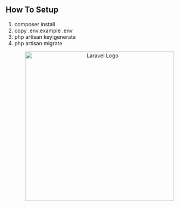 
<h2>How To Setup</h2> 

 1. composer install
 2. copy .env.example .env
 3. php artisan key:generate
 4. php artisan migrate










<p align="center"><a href="https://laravel.com" target="_blank"><img src="https://raw.githubusercontent.com/laravel/art/master/logo-lockup/5%20SVG/2%20CMYK/1%20Full%20Color/laravel-logolockup-cmyk-red.svg" width="400" alt="Laravel Logo"></a></p>

